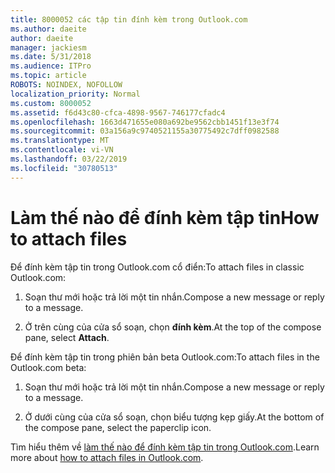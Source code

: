 ```yaml
---
title: 8000052 các tập tin đính kèm trong Outlook.com
ms.author: daeite
author: daeite
manager: jackiesm
ms.date: 5/31/2018
ms.audience: ITPro
ms.topic: article
ROBOTS: NOINDEX, NOFOLLOW
localization_priority: Normal
ms.custom: 8000052
ms.assetid: f6d43c80-cfca-4898-9567-746177cfadc4
ms.openlocfilehash: 1663d471655e080a692be9562cbb1451f13e3f74
ms.sourcegitcommit: 03a156a9c9740521155a30775492c7dff0982588
ms.translationtype: MT
ms.contentlocale: vi-VN
ms.lasthandoff: 03/22/2019
ms.locfileid: "30780513"
---
```

# <a name="how-to-attach-files"></a><span data-ttu-id="d8abc-102">Làm thế nào để đính kèm tập tin</span><span class="sxs-lookup"><span data-stu-id="d8abc-102">How to attach files</span></span>

<span data-ttu-id="d8abc-103">Để đính kèm tập tin trong Outlook.com cổ điển:</span><span class="sxs-lookup"><span data-stu-id="d8abc-103">To attach files in classic Outlook.com:</span></span>
  
1. <span data-ttu-id="d8abc-104">Soạn thư mới hoặc trả lời một tin nhắn.</span><span class="sxs-lookup"><span data-stu-id="d8abc-104">Compose a new message or reply to a message.</span></span>
    
2. <span data-ttu-id="d8abc-105">Ở trên cùng của cửa sổ soạn, chọn **đính kèm**.</span><span class="sxs-lookup"><span data-stu-id="d8abc-105">At the top of the compose pane, select **Attach**.</span></span> 
    
<span data-ttu-id="d8abc-106">Để đính kèm tập tin trong phiên bản beta Outlook.com:</span><span class="sxs-lookup"><span data-stu-id="d8abc-106">To attach files in the Outlook.com beta:</span></span>
  
1. <span data-ttu-id="d8abc-107">Soạn thư mới hoặc trả lời một tin nhắn.</span><span class="sxs-lookup"><span data-stu-id="d8abc-107">Compose a new message or reply to a message.</span></span>
    
2. <span data-ttu-id="d8abc-108">Ở dưới cùng của cửa sổ soạn, chọn biểu tượng kẹp giấy.</span><span class="sxs-lookup"><span data-stu-id="d8abc-108">At the bottom of the compose pane, select the paperclip icon.</span></span>
    
<span data-ttu-id="d8abc-109">Tìm hiểu thêm về [làm thế nào để đính kèm tập tin trong Outlook.com](https://go.microsoft.com/fwlink/p/?linkid=2001702&amp;clcid=0x409).</span><span class="sxs-lookup"><span data-stu-id="d8abc-109">Learn more about [how to attach files in Outlook.com](https://go.microsoft.com/fwlink/p/?linkid=2001702&amp;clcid=0x409).</span></span>
  

